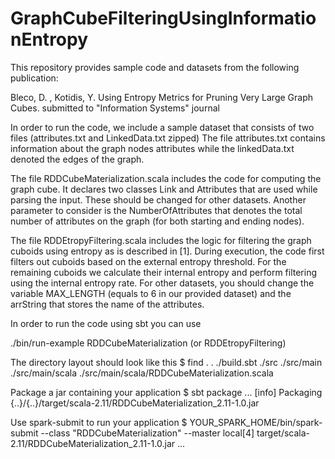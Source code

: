 # GraphCubeFilteringUsingInformationEntropy

This repository provides sample code and datasets from the following publication:

Bleco, D. , Kotidis, Y. Using Entropy Metrics for Pruning Very Large Graph Cubes. submitted to "Information Systems" journal

In order to run the code, we include a sample dataset that consists of two files (attributes.txt and LinkedData.txt zipped) 
The file attributes.txt contains information about the graph nodes attributes while the linkedData.txt denoted the edges of the graph.

The file RDDCubeMaterialization.scala includes the code for computing the graph cube. 
It declares two classes Link and Attributes that are used while parsing the input. These should be changed for other datasets. Another parameter to consider is the NumberOfAttributes that denotes the total number of attributes on  the graph (for both starting and ending nodes).

The file RDDEtropyFiltering.scala includes the logic for filtering the graph cuboids using entropy as is described in [1]. During execution, the code first filters out cuboids based on the external entropy threshold. For the remaining cuboids we calculate their internal entropy and perform filtering using the internal entropy rate. For other datasets, you should change the variable MAX_LENGTH (equals to 6 in our provided dataset) and the arrString that stores the name of the attributes.

In order to run the code using sbt you can use 

./bin/run-example RDDCubeMaterialization (or RDDEtropyFiltering) 

The directory layout should look like this $ find . . ./build.sbt ./src ./src/main ./src/main/scala ./src/main/scala/RDDCubeMaterialization.scala

Package a jar containing your application $ sbt package ... [info] Packaging {..}/{..}/target/scala-2.11/RDDCubeMaterialization_2.11-1.0.jar

Use spark-submit to run your application $ YOUR_SPARK_HOME/bin/spark-submit 
--class "RDDCubeMaterialization" 
--master local[4] 
target/scala-2.11/RDDCubeMaterialization_2.11-1.0.jar ...

